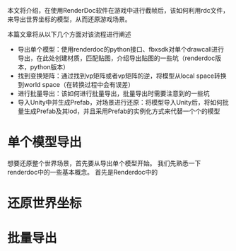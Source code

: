 本文将介绍，在使用RenderDoc软件在游戏中进行截帧后，该如何利用rdc文件，来导出世界坐标的模型，从而还原游戏场景。

本篇文章将从以下几个方面对该流程进行阐述
- 导出单个模型：使用renderdoc的python接口、fbxsdk对单个drawcall进行导出，在此处创建材质，匹配贴图，介绍导出贴图的一些坑（renderdoc版本，python版本）
- 找到变换矩阵：通过找到vp矩阵或者vp矩阵的逆，将模型从local space转换到world space（在转换过程中会有误差）
- 进行批量导出：该如何进行批量导出，批量导出时需要注意到的一些坑
- 导入Unity中并生成Prefab，对场景进行还原：将模型导入Unity后，将如何批量生成Prefab及其lod，并且采用Prefab的实例化方式来代替一个个的模型

# 单个模型导出
想要还原整个世界场景，首先要从导出单个模型开始。
我们先熟悉一下renderdoc中的一些基本概念。
首先是Renderdoc中的

# 还原世界坐标

# 批量导出
